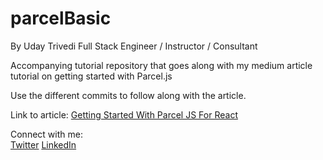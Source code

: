 # parcelBasic
By Uday Trivedi
Full Stack Engineer / Instructor / Consultant

Accompanying tutorial repository that goes along with my medium article tutorial on getting started with Parcel.js

Use the different commits to follow along with the article.

Link to article:  <a href="https://medium.com/@trivediu/getting-started-with-parcel-js-and-react-c83f19d89756">Getting Started With Parcel JS For React</a>

Connect with me:  
<a href="https://twitter.com/udaystrivedi">Twitter</a>
<a href="https://www.linkedin.com/in/trivediu/">LinkedIn</a>
